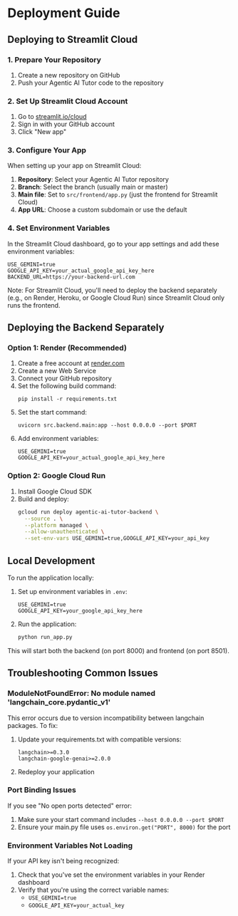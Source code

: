 # Deployment Guide

## Deploying to Streamlit Cloud

### 1. Prepare Your Repository

1. Create a new repository on GitHub
2. Push your Agentic AI Tutor code to the repository

### 2. Set Up Streamlit Cloud Account

1. Go to [streamlit.io/cloud](https://streamlit.io/cloud)
2. Sign in with your GitHub account
3. Click "New app"

### 3. Configure Your App

When setting up your app on Streamlit Cloud:

1. **Repository**: Select your Agentic AI Tutor repository
2. **Branch**: Select the branch (usually main or master)
3. **Main file**: Set to `src/frontend/app.py` (just the frontend for Streamlit Cloud)
4. **App URL**: Choose a custom subdomain or use the default

### 4. Set Environment Variables

In the Streamlit Cloud dashboard, go to your app settings and add these environment variables:
```
USE_GEMINI=true
GOOGLE_API_KEY=your_actual_google_api_key_here
BACKEND_URL=https://your-backend-url.com
```

Note: For Streamlit Cloud, you'll need to deploy the backend separately (e.g., on Render, Heroku, or Google Cloud Run) since Streamlit Cloud only runs the frontend.

## Deploying the Backend Separately

### Option 1: Render (Recommended)

1. Create a free account at [render.com](https://render.com)
2. Create a new Web Service
3. Connect your GitHub repository
4. Set the following build command:
   ```
   pip install -r requirements.txt
   ```
5. Set the start command:
   ```
   uvicorn src.backend.main:app --host 0.0.0.0 --port $PORT
   ```
6. Add environment variables:
   ```
   USE_GEMINI=true
   GOOGLE_API_KEY=your_actual_google_api_key_here
   ```

### Option 2: Google Cloud Run

1. Install Google Cloud SDK
2. Build and deploy:
   ```bash
   gcloud run deploy agentic-ai-tutor-backend \
     --source . \
     --platform managed \
     --allow-unauthenticated \
     --set-env-vars USE_GEMINI=true,GOOGLE_API_KEY=your_api_key
   ```

## Local Development

To run the application locally:

1. Set up environment variables in `.env`:
   ```
   USE_GEMINI=true
   GOOGLE_API_KEY=your_google_api_key_here
   ```

2. Run the application:
   ```bash
   python run_app.py
   ```

This will start both the backend (on port 8000) and frontend (on port 8501).

## Troubleshooting Common Issues

### ModuleNotFoundError: No module named 'langchain_core.pydantic_v1'

This error occurs due to version incompatibility between langchain packages. To fix:

1. Update your requirements.txt with compatible versions:
   ```
   langchain>=0.3.0
   langchain-google-genai>=2.0.0
   ```

2. Redeploy your application

### Port Binding Issues

If you see "No open ports detected" error:

1. Make sure your start command includes `--host 0.0.0.0 --port $PORT`
2. Ensure your main.py file uses `os.environ.get("PORT", 8000)` for the port

### Environment Variables Not Loading

If your API key isn't being recognized:

1. Check that you've set the environment variables in your Render dashboard
2. Verify that you're using the correct variable names:
   - `USE_GEMINI=true`
   - `GOOGLE_API_KEY=your_actual_key`